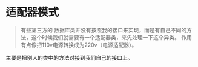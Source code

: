 # 适配器模式

> 有些第三方的 数据库类并没有按照我的接口来实现，而是有自己不同的方法，这个时候我们就需要有一个适配器类，来先处理一下这个异类。 作用有点像把110v电源转换成为220v（电源适配器）。

主要是把别人的类中的方法对接到我们自己的接口上。